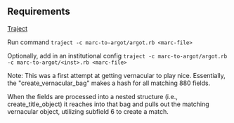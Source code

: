 ## Requirements
[Traject](https://github.com/traject/traject)

Run command 
```traject -c marc-to-argot/argot.rb <marc-file>```

Optionally, add in an institutional config
```traject -c marc-to-argot/argot.rb -c marc-to-argot/<inst>.rb <marc-file>```

Note:
This was a first attempt at getting vernacular to play nice. Essentially,
the "create_vernacular_bag" makes a hash for all matching 880 fields.

When the fields are processed into a nested structure (i.e., create_title_object)
it reaches into that bag and pulls out the matching vernacular object, utilizing
subfield 6 to create a match.

